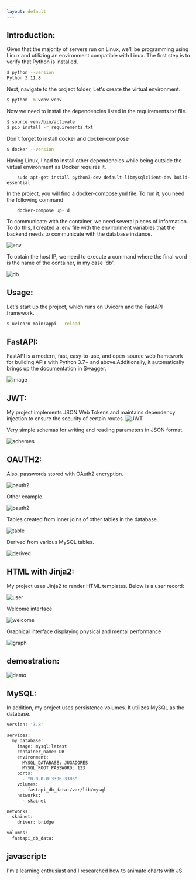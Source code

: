 ```yaml
---
layout: default
---
```


## Introduction:

Given that the majority of servers run on Linux, we'll be programming using Linux and utilizing an environment compatible with Linux.
The first step is to verify that Python is installed.

```bash
$ python --version
Python 3.11.8
```

Next, navigate to the project folder, Let's create the virtual environment.

```bash
$ python -m venv venv
```

Now we need to install the dependencies listed in the requirements.txt file.

```bash
$ source venv/bin/activate
$ pip install -r requirements.txt
```

Don`t forget to install docker and docker-compose

```bash
$ docker --version
```

Having Linux, I had to install other dependencies while being outside the virtual environment as Docker requires it.

```shell
    sudo apt-get install python3-dev default-libmysqlclient-dev build-essential
```

In the project, you will find a docker-compose.yml file. To run it, you need the following command

```shell
    docker-compose up- d
```

To communicate with the container, we need several pieces of information. To do this, I created a .env file with the environment variables that the backend needs to communicate with the database instance.

![env](./images/spartan/env.png)

To obtain the host IP, we need to execute a command where the final word is the name of the container, in my case 'db'.

![db](./images/spartan/inspector.png)

## Usage:

Let's start up the project, which runs on Uvicorn and the FastAPI framework.

```bash
$ uvicorn main:appi --reload
```

## FastAPI:

FastAPI is a modern, fast, easy-to-use, and open-source web framework for building APIs with Python 3.7+ and above.Additionally, it automatically brings up the documentation in Swagger.

![image](./images/spartan/evaluacion.png)

## JWT:

My project implements JSON Web Tokens and maintains dependency injection to ensure the security of certain routes.
![JWT](./images/spartan/token.png)

Very simple schemas for writing and reading parameters in JSON format.

![schemes](./images/spartan/schemes.png)

## OAUTH2:

Also, passwords stored with OAuth2 encryption.

![oauth2](./images/spartan/jwt_1.png)

Other example.

![oauth2](./images/spartan/jwt_2.png)

Tables created from inner joins of other tables in the database.

![table](./images/spartan/inners.png)

Derived from various MySQL tables.

![derived](./images/spartan/mysql_tables.png)

## HTML with Jinja2:

My project uses Jinja2 to render HTML templates.
Below is a user record:

![user](./images/spartan/user.png)

Welcome interface

![welcome](./images/spartan/log.png)

Graphical interface displaying physical and mental performance

![graph](./images/spartan/240501_16h33m55s_screenshot.png)

## demostration:

![demo](./images/spartan/0001-0250.gif)

## MySQL:

In addition, my project uses persistence volumes. It utilizes MySQL as the database.

```dockerfile
version: '3.8'

services:
  my_database:
    image: mysql:latest
    container_name: DB
    environment:
      MYSQL_DATABASE: JUGADORES
      MYSQL_ROOT_PASSWORD: 123
    ports:
      - "0.0.0.0:3306:3306"
    volumes:
      - fastapi_db_data:/var/lib/mysql
    networks:
      - skainet

networks:
  skainet:
    driver: bridge

volumes:
  fastapi_db_data:
```

## javascript:

I'm a learning enthusiast and I researched how to animate charts with JS.
